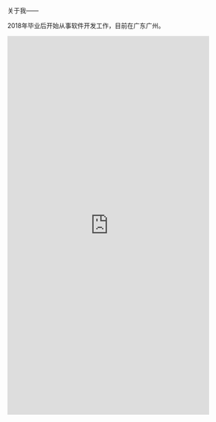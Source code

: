 关于我——

2018年毕业后开始从事软件开发工作，目前在广东广州。

 <iframe  
 height=850 
 width=90% 
 src="https://kapi.96e227.cc/threejs/voxeldog"  
 frameborder=0  
 allowfullscreen>
 </iframe>
